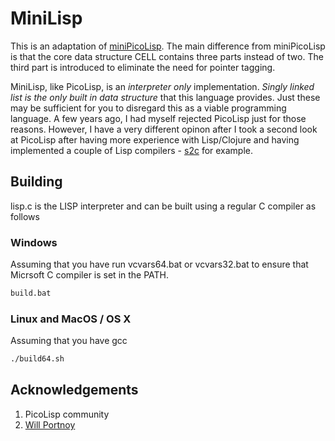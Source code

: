 # MiniLisp

This is an adaptation of [miniPicoLisp](https://picolisp.com/wiki/?embedded). The main difference from miniPicoLisp is that the core data structure CELL contains three parts instead of two. The third part is introduced to eliminate the need for pointer tagging. 

MiniLisp, like PicoLisp, is an *interpreter only* implementation. *Singly linked list is the only built in data structure* that this language provides. Just these may be sufficient for you to disregard this as a viable programming language. A few years ago, I had myself rejected PicoLisp just for those reasons. However, I have a very different opinon after I took a second look at PicoLisp after having more experience with Lisp/Clojure and having implemented a couple of Lisp compilers - [s2c](https://github.com/ckkashyap/s2c) for example.

## Building

lisp.c is the LISP interpreter and can be built using a regular C compiler as follows

### Windows

Assuming that you have run vcvars64.bat or vcvars32.bat to ensure that Micrsoft C compiler is set in the PATH.
```bash
build.bat
```

### Linux and MacOS / OS X

Assuming that you have gcc
```bash
./build64.sh
```

## Acknowledgements

1. PicoLisp community
2. [Will Portnoy](https://github.com/willportnoy)
